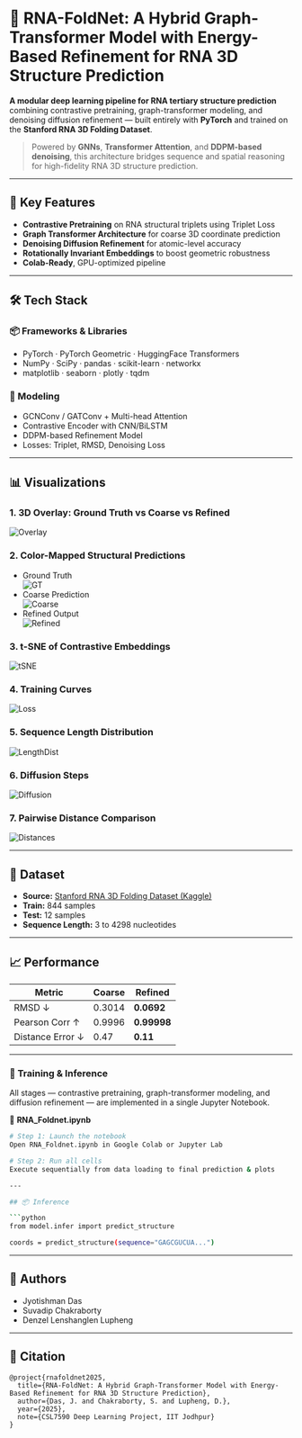 
# 🧬 RNA-FoldNet: A Hybrid Graph-Transformer Model with Energy-Based Refinement for RNA 3D Structure Prediction

**A modular deep learning pipeline for RNA tertiary structure prediction** combining contrastive pretraining, graph-transformer modeling, and denoising diffusion refinement — built entirely with **PyTorch** and trained on the **Stanford RNA 3D Folding Dataset**.

> Powered by **GNNs**, **Transformer Attention**, and **DDPM-based denoising**, this architecture bridges sequence and spatial reasoning for high-fidelity RNA 3D structure prediction.

---

## 🚀 Key Features

- **Contrastive Pretraining** on RNA structural triplets using Triplet Loss
- **Graph Transformer Architecture** for coarse 3D coordinate prediction
- **Denoising Diffusion Refinement** for atomic-level accuracy
- **Rotationally Invariant Embeddings** to boost geometric robustness
- **Colab-Ready**, GPU-optimized pipeline

---

## 🛠️ Tech Stack

### 📦 Frameworks & Libraries
- PyTorch · PyTorch Geometric · HuggingFace Transformers
- NumPy · SciPy · pandas · scikit-learn · networkx
- matplotlib · seaborn · plotly · tqdm

### 🧠 Modeling
- GCNConv / GATConv + Multi-head Attention
- Contrastive Encoder with CNN/BiLSTM
- DDPM-based Refinement Model
- Losses: Triplet, RMSD, Denoising Loss

---

## 📊 Visualizations

### 1. **3D Overlay: Ground Truth vs Coarse vs Refined**
![Overlay](overlay_gt_coarse_refined.jpeg)

### 2. **Color-Mapped Structural Predictions**
- Ground Truth  
  ![GT](ground_truth.jpeg)
- Coarse Prediction  
  ![Coarse](coarse_prediction.jpeg)
- Refined Output  
  ![Refined](refined_prediction.jpeg)

### 3. **t-SNE of Contrastive Embeddings**
![tSNE](tsne_embeddings.jpeg)

### 4. **Training Curves**
![Loss](training_loss.jpeg)

### 5. **Sequence Length Distribution**
![LengthDist](length_distribution.jpeg)

### 6. **Diffusion Steps**
![Diffusion](diffusion_steps.jpeg)

### 7. **Pairwise Distance Comparison**
![Distances](pairwise_comparison.jpeg)

---

## 📁 Dataset

- **Source:** [Stanford RNA 3D Folding Dataset (Kaggle)](https://www.kaggle.com/competitions/stanford-rna-3d-folding)
- **Train:** 844 samples
- **Test:** 12 samples
- **Sequence Length:** 3 to 4298 nucleotides

---

## 📈 Performance

| Metric             | Coarse  | Refined |
|--------------------|---------|---------|
| RMSD ↓            | 0.3014  | **0.0692** |
| Pearson Corr ↑    | 0.9996  | **0.99998** |
| Distance Error ↓  | 0.47    | **0.11**   |

---

### 🧪 Training & Inference

All stages — contrastive pretraining, graph-transformer modeling, and diffusion refinement — are implemented in a single Jupyter Notebook.

📘 **RNA_Foldnet.ipynb**

```bash
# Step 1: Launch the notebook
Open RNA_Foldnet.ipynb in Google Colab or Jupyter Lab

# Step 2: Run all cells
Execute sequentially from data loading to final prediction & plots

---

## 📦 Inference

```python
from model.infer import predict_structure

coords = predict_structure(sequence="GAGCGUCUA...")
```

---

## 📌 Authors

- Jyotishman Das  
- Suvadip Chakraborty   
- Denzel Lenshanglen Lupheng 

---

## 🏁 Citation

```
@project{rnafoldnet2025,
  title={RNA-FoldNet: A Hybrid Graph-Transformer Model with Energy-Based Refinement for RNA 3D Structure Prediction},
  author={Das, J. and Chakraborty, S. and Lupheng, D.},
  year={2025},
  note={CSL7590 Deep Learning Project, IIT Jodhpur}
}
```
